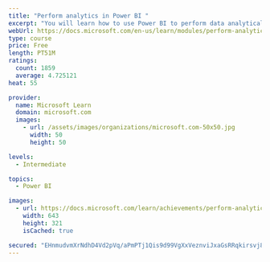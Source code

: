 ```yaml
---
title: "Perform analytics in Power BI "
excerpt: "You will learn how to use Power BI to perform data analytical functions, how to identify outliers in your data, how to group data together, and how to bin data for analysis. You will also learn how to perform time series analysis. Finally, you will work with advanced analytic features of Power BI, such as Quick Insights, AI Insights, and the Analyze feature."
webUrl: https://docs.microsoft.com/en-us/learn/modules/perform-analytics-power-bi/
type: course
price: Free
length: PT51M
ratings:
  count: 1859
  average: 4.725121
heat: 55

provider:
  name: Microsoft Learn
  domain: microsoft.com
  images:
    - url: /assets/images/organizations/microsoft.com-50x50.jpg
      width: 50
      height: 50

levels:
  - Intermediate

topics:
  - Power BI

images:
  - url: https://docs.microsoft.com/learn/achievements/perform-analytics-power-bi-social.png
    width: 643
    height: 321
    isCached: true

secured: "EHnmudvmXrNdhD4Vd2pVq/aPmPTj1Qis9d99VgXxVeznviJxaGsRRqkirsvj82i4RGgQrQm2VLM2OAOEGGIkVYHMLRzWw6dT12N4ZDibxLfq8ZwGKoDb5d6auqvG0tLCD+sJujgAKCi4CTTV87SkLGuWPfIHVH2UyPAEQnBa+pGe8HWmFY4LXHB8QgL4HFjD/jM1ORWBT5LTZhCjH0dlrxEQyAWh6ltDVOkYKswv5q3AA+uDLvR0KdwQswU+3D5jZtUO40h+lg7kI86LrF9iP4r4r8tFC1v0UOz2gHixif5wOPpwBeoinMiUZuc7A93kqhvuNCYl3PMzbC/2JgOoMyVb+xu0W5bu9cflG4vx55jq3UbUtMidR3gA81AcpuI9jDw05LAKziaAPL2/HUMEvBuSwkVlcWnL7iXByC9N3Ac=;NBhTe7VAyXnNSWPskpxU9g=="
---
```


